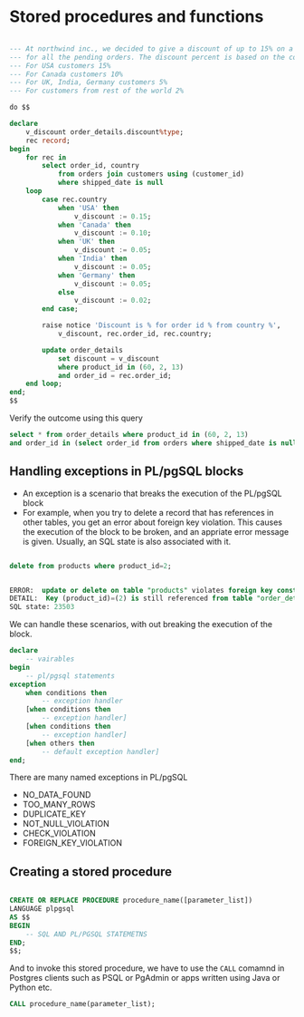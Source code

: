 # Stored procedures and functions

```sql

--- At northwind inc., we decided to give a discount of up to 15% on a product with id 60,2,13
--- for all the pending orders. The discount percent is based on the country of the customer.
--- For USA customers 15%
--- For Canada customers 10%
--- For UK, India, Germany customers 5%
--- For customers from rest of the world 2%

do $$

declare
	v_discount order_details.discount%type;
	rec record;
begin
	for rec in
		select order_id, country
			from orders join customers using (customer_id)
			where shipped_date is null
	loop
		case rec.country
			when 'USA' then
				v_discount := 0.15;
			when 'Canada' then
				v_discount := 0.10;
			when 'UK' then
				v_discount := 0.05;
			when 'India' then
				v_discount := 0.05;
			when 'Germany' then
				v_discount := 0.05;
			else
				v_discount := 0.02;
		end case;

		raise notice 'Discount is % for order id % from country %',
            v_discount, rec.order_id, rec.country;

		update order_details
			set discount = v_discount
			where product_id in (60, 2, 13)
			and order_id = rec.order_id;
	end loop;
end;
$$
```

Verify the outcome using this query

```sql
select * from order_details where product_id in (60, 2, 13)
and order_id in (select order_id from orders where shipped_date is null);
```

## Handling exceptions in PL/pgSQL blocks

-   An exception is a scenario that breaks the execution of the PL/pgSQL block
-   For example, when you try to delete a record that has references in other tables, you get an error about foreign key violation. This causes the execution of the block to be broken, and an appriate error message is given. Usually, an SQL state is also associated with it.

```sql

delete from products where product_id=2;


ERROR:  update or delete on table "products" violates foreign key constraint "fk_order_details_products" on table "order_details"
DETAIL:  Key (product_id)=(2) is still referenced from table "order_details".
SQL state: 23503
```

We can handle these scenarios, with out breaking the execution of the block.

```sql
declare
    -- vairables
begin
    -- pl/pgsql statements
exception
    when conditions then
        -- exception handler
    [when conditions then
        -- exception handler]
    [when conditions then
        -- exception handler]
    [when others then
        -- default exception handler]
end;

```

There are many named exceptions in PL/pgSQL

-   NO_DATA_FOUND
-   TOO_MANY_ROWS
-   DUPLICATE_KEY
-   NOT_NULL_VIOLATION
-   CHECK_VIOLATION
-   FOREIGN_KEY_VIOLATION


## Creating a stored procedure

```sql

CREATE OR REPLACE PROCEDURE procedure_name([parameter_list])
LANGUAGE plpgsql
AS $$
BEGIN
    -- SQL AND PL/PGSQL STATEMETNS
END;
$$;

```

And to invoke this stored procedure, we have to use the `CALL` comamnd in Postgres clients such as PSQL or PgAdmin or apps written using Java or Python etc.

```sql
CALL procedure_name(parameter_list);
```